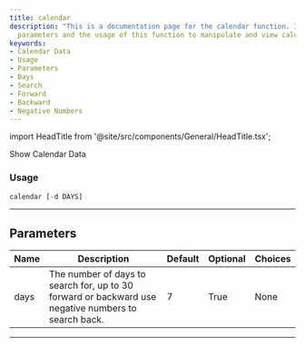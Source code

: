 ```yaml
---
title: calendar
description: "This is a documentation page for the calendar function. It details the"
  parameters and the usage of this function to manipulate and view calendar data.
keywords:
- Calendar Data
- Usage
- Parameters
- Days
- Search
- Forward
- Backward
- Negative Numbers
---
```


import HeadTitle from '@site/src/components/General/HeadTitle.tsx';

<HeadTitle title="forex/oanda/calendar - Reference | OpenBB Terminal Docs" />

Show Calendar Data

### Usage

```python
calendar [-d DAYS]
```

---

## Parameters

| Name | Description | Default | Optional | Choices |
| ---- | ----------- | ------- | -------- | ------- |
| days | The number of days to search for, up to 30 forward or backward use negative numbers to search back. | 7 | True | None |

---
